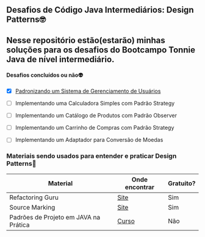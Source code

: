 ## Desafios de Código Java Intermediários: Design Patterns🤓

Nesse repositório estão(estarão) minhas soluções para os desafios
do Bootcampo Tonnie Java de nível intermediário.
---
#### Desafios concluídos ou não👽

- [x]  [Padronizando um Sistema de Gerenciamento de Usuários](https://github.com/srtapoe/challenges-bootcamp-tonnie-java/tree/master/src/main/java/org/challanges/designpatterns/sistemagerenciamento)
- [ ]  Implementando uma Calculadora Simples com Padrão Strategy
- [ ]  Implementando um Catálogo de Produtos com Padrão Observer
- [ ]  Implementando um Carrinho de Compras com Padrão Strategy
- [ ]  Implementando um Adaptador para Conversão de Moedas


### Materiais sendo usados para entender e praticar Design Patterns📒


| Material                              | Onde encontrar                                                               | Gratuito? |
|---------------------------------------|------------------------------------------------------------------------------|-----------|
| Refactoring Guru                      | [Site](https://refactoring.guru/)                                            | Sim       |
| Source Marking                        | [Site](https://sourcemaking.com/design_patterns)                             | Sim       |
| Padrões de Projeto em JAVA na Prática | [Curso](https://www.udemy.com/course/padroes-de-projeto-em-java-na-pratica/) | Não       |